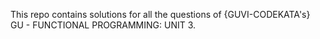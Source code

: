 This repo contains solutions for all the questions of {GUVI-CODEKATA's} GU - FUNCTIONAL PROGRAMMING: UNIT 3.
